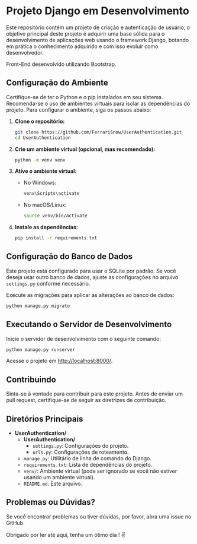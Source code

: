 # Projeto Django em Desenvolvimento

Este repositório contém um projeto de criação e autenticação de usuário, o objetivo principal deste projeto é adquirir uma base sólida para o desenvolvimento de aplicações web usando o framework Django, botando em prática o conhecimento adquirido e com isso evoluir como desenvolvedor.

Front-End desenvolvido utilizando Bootstrap.

## Configuração do Ambiente

Certifique-se de ter o Python e o pip instalados em seu sistema. Recomenda-se o uso de ambientes virtuais para isolar as dependências do projeto. Para configurar o ambiente, siga os passos abaixo:

1. **Clone o repositório:**
   ```bash
   git clone https://github.com/FerrariSnow/UserAuthentication.git
   cd UserAuthentication
   ```

2. **Crie um ambiente virtual (opcional, mas recomendado):**
   ```bash
   python -m venv venv
   ```

3. **Ative o ambiente virtual:**
   - No Windows:
     ```bash
     venv\Scripts\activate
     ```
   - No macOS/Linux:
     ```bash
     source venv/bin/activate
     ```

4. **Instale as dependências:**
   ```bash
   pip install -r requirements.txt
   ```

## Configuração do Banco de Dados

Este projeto está configurado para usar o SQLite por padrão. Se você deseja usar outro banco de dados, ajuste as configurações no arquivo `settings.py` conforme necessário.

Execute as migrações para aplicar as alterações ao banco de dados:
```bash
python manage.py migrate
```

## Executando o Servidor de Desenvolvimento

Inicie o servidor de desenvolvimento com o seguinte comando:
```bash
python manage.py runserver
```

Acesse o projeto em [http://localhost:8000/](http://localhost:8000/).

## Contribuindo

Sinta-se à vontade para contribuir para este projeto. Antes de enviar um pull request, certifique-se de seguir as diretrizes de contribuição.

## Diretórios Principais

- **UserAuthentication/**
  - **UserAuthentication/**
    - `settings.py`: Configurações do projeto.
    - `urls.py`: Configurações de roteamento.
  - `manage.py`: Utilitário de linha de comando do Django.
  - `requirements.txt`: Lista de dependências do projeto.
  - `venv/`: Ambiente virtual (pode ser ignorado se você não estiver usando um ambiente virtual).
  - `README.md`: Este arquivo.

## Problemas ou Dúvidas?

Se você encontrar problemas ou tiver dúvidas, por favor, abra uma issue no GitHub.

Obrigado por ler até aqui, tenha um ótimo dia ! :v:
